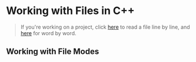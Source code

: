 # Working with Files in C++
> If you're working on a project, click [here]() to read a file line by line, and [here]() for word by word.

## Working with File Modes

